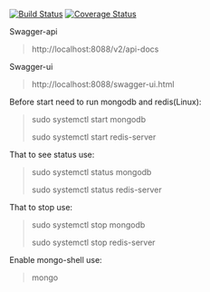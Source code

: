 [![Build Status](https://travis-ci.org/brest-java-course-summer-2019/andrew-murin.svg?branch=security)](https://travis-ci.org/brest-java-course-summer-2019/andrew-murin)
[![Coverage Status](https://coveralls.io/repos/github/brest-java-course-summer-2019/andrew-murin/badge.svg?branch=security)](https://coveralls.io/github/brest-java-course-summer-2019/andrew-murin?branch=security)

Swagger-api
>   http://localhost:8088/v2/api-docs

Swagger-ui
>   http://localhost:8088/swagger-ui.html


Before start need to run mongodb and redis(Linux):
>   sudo systemctl start mongodb
>
>   sudo systemctl start redis-server

That to see status use:
>   sudo systemctl status mongodb
>
>   sudo systemctl status redis-server

That to stop use:
>   sudo systemctl stop mongodb 
>   
>   sudo systemctl stop redis-server 

Enable mongo-shell use:
>   mongo
